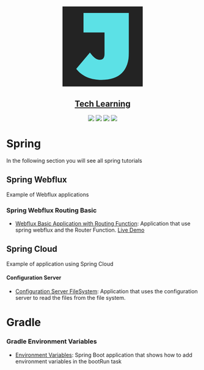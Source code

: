 # 

<p align="center">
    <a href="https://jonathanjaramorales.herokuapp.com">
        <img src="https://github.com/JJaraM/blog-microservice-ui/blob/master/src/main/resources/public/logo-210x.png" height="210">
    </a>
</p>

<p align="center">
    <h2 align="center">
        <a href="https://jonathanjaramorales.herokuapp.com">Tech Learning</a>
    </h2>
    <p align="center">
        <a href="https://jonathanjaramorales.herokuapp.com/category/184"><img src="https://img.shields.io/badge/-spring-fd6d75.svg"/></a>
        <a href="https://jonathanjaramorales.herokuapp.com/category/178"><img src="https://img.shields.io/badge/-spring%5Fboot-fd6d75.svg"/></a>
        <a href="https://jonathanjaramorales.herokuapp.com/category/214"><img src="https://img.shields.io/badge/-spring%5Fcloud-fd6d75.svg"/></a>
        <a href="https://jonathanjaramorales.herokuapp.com/category/215"><img src="https://img.shields.io/badge/-spring%5Fconfiguration%5Fserver-fd6d75.svg"/></a>
    </p>
</p>


# Spring

In the following section you will see all spring tutorials

## Spring Webflux
Example of Webflux applications

### Spring Webflux Routing Basic
* [Webflux Basic Application with Routing Function](https://github.com/JJaraM/tech-learning/tree/spring/webflux/webflux-basic-ws): Application that use spring webflux and the Router Function. [Live Demo](https://jjara-webflux-1.herokuapp.com/)

## Spring Cloud
Example of application using Spring Cloud

#### Configuration Server
* [Configuration Server FileSystem](https://github.com/JJaraM/tech-learning/tree/prod/configuration-server-filesystem): Application that uses 
the configuration server to read the files from the file system.

# Gradle

### Gradle Environment Variables
* [Environment Variables](https://github.com/JJaraM/tech-learning/tree/prod/gradle-system-variable): Spring Boot application that shows how 
to add environment variables in the bootRun task
